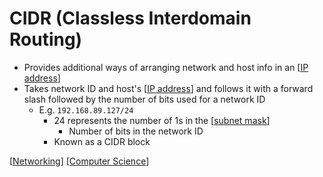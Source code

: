 # CIDR (Classless Interdomain Routing)

- Provides additional ways of arranging network and host info in an [[IP address]]
- Takes network ID and host's [[IP address]] and follows it with a forward slash followed by the number of bits used for a network ID
  - E.g. `192.168.89.127/24`
    - 24 represents the number of 1s in the [[subnet mask]]
      - Number of bits in the network ID
    - Known as a CIDR block

[[Networking]] [[Computer Science]]

[//begin]: # "Autogenerated link references for markdown compatibility"
[IP address]: ip-address "IP Address"
[IP address]: ip-address "IP Address"
[subnet mask]: subnet-mask "Subnet Mask"
[Networking]: networking "Networking"
[Computer Science]: computer-science "Computer Science"
[//end]: # "Autogenerated link references"
